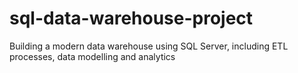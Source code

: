 # sql-data-warehouse-project
Building a modern data warehouse using SQL Server, including ETL processes, data modelling and analytics
